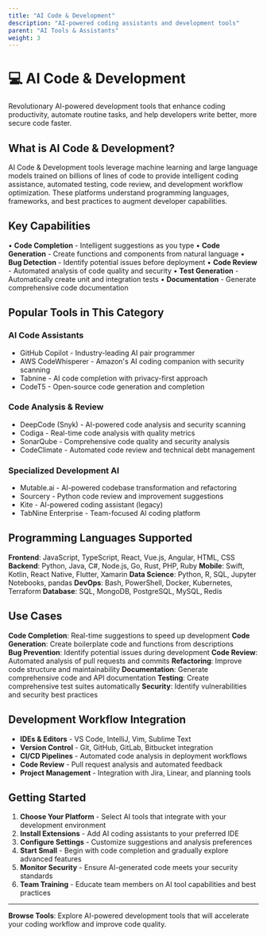 ```yaml
---
title: "AI Code & Development"
description: "AI-powered coding assistants and development tools"
parent: "AI Tools & Assistants"
weight: 3
---
```


# 💻 AI Code & Development

Revolutionary AI-powered development tools that enhance coding productivity, automate routine tasks, and help developers write better, more secure code faster.

## What is AI Code & Development?

AI Code & Development tools leverage machine learning and large language models trained on billions of lines of code to provide intelligent coding assistance, automated testing, code review, and development workflow optimization. These platforms understand programming languages, frameworks, and best practices to augment developer capabilities.

## Key Capabilities

• **Code Completion** - Intelligent suggestions as you type
• **Code Generation** - Create functions and components from natural language
• **Bug Detection** - Identify potential issues before deployment
• **Code Review** - Automated analysis of code quality and security
• **Test Generation** - Automatically create unit and integration tests
• **Documentation** - Generate comprehensive code documentation

## Popular Tools in This Category

### AI Code Assistants
- GitHub Copilot - Industry-leading AI pair programmer
- AWS CodeWhisperer - Amazon's AI coding companion with security scanning
- Tabnine - AI code completion with privacy-first approach
- CodeT5 - Open-source code generation and completion

### Code Analysis & Review
- DeepCode (Snyk) - AI-powered code analysis and security scanning
- Codiga - Real-time code analysis with quality metrics
- SonarQube - Comprehensive code quality and security analysis
- CodeClimate - Automated code review and technical debt management

### Specialized Development AI
- Mutable.ai - AI-powered codebase transformation and refactoring
- Sourcery - Python code review and improvement suggestions
- Kite - AI-powered coding assistant (legacy)
- TabNine Enterprise - Team-focused AI coding platform

## Programming Languages Supported

**Frontend**: JavaScript, TypeScript, React, Vue.js, Angular, HTML, CSS
**Backend**: Python, Java, C#, Node.js, Go, Rust, PHP, Ruby
**Mobile**: Swift, Kotlin, React Native, Flutter, Xamarin
**Data Science**: Python, R, SQL, Jupyter Notebooks, pandas
**DevOps**: Bash, PowerShell, Docker, Kubernetes, Terraform
**Database**: SQL, MongoDB, PostgreSQL, MySQL, Redis

## Use Cases

**Code Completion**: Real-time suggestions to speed up development
**Code Generation**: Create boilerplate code and functions from descriptions  
**Bug Prevention**: Identify potential issues during development
**Code Review**: Automated analysis of pull requests and commits
**Refactoring**: Improve code structure and maintainability
**Documentation**: Generate comprehensive code and API documentation
**Testing**: Create comprehensive test suites automatically
**Security**: Identify vulnerabilities and security best practices

## Development Workflow Integration

- **IDEs & Editors** - VS Code, IntelliJ, Vim, Sublime Text
- **Version Control** - Git, GitHub, GitLab, Bitbucket integration
- **CI/CD Pipelines** - Automated code analysis in deployment workflows  
- **Code Review** - Pull request analysis and automated feedback
- **Project Management** - Integration with Jira, Linear, and planning tools

## Getting Started

1. **Choose Your Platform** - Select AI tools that integrate with your development environment
2. **Install Extensions** - Add AI coding assistants to your preferred IDE
3. **Configure Settings** - Customize suggestions and analysis preferences
4. **Start Small** - Begin with code completion and gradually explore advanced features
5. **Monitor Security** - Ensure AI-generated code meets your security standards
6. **Team Training** - Educate team members on AI tool capabilities and best practices

---

**Browse Tools**: Explore AI-powered development tools that will accelerate your coding workflow and improve code quality.